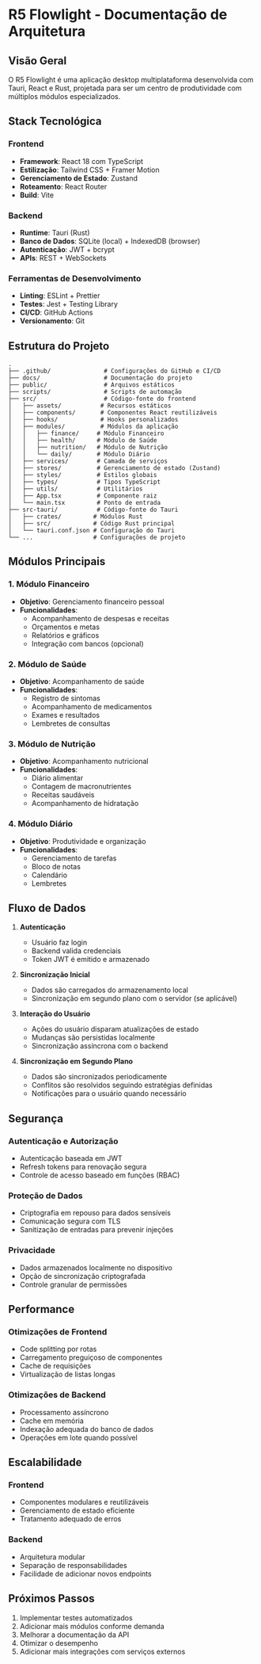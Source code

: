 # R5 Flowlight - Documentação de Arquitetura

## Visão Geral
O R5 Flowlight é uma aplicação desktop multiplataforma desenvolvida com Tauri, React e Rust, projetada para ser um centro de produtividade com múltiplos módulos especializados.

## Stack Tecnológica

### Frontend
- **Framework**: React 18 com TypeScript
- **Estilização**: Tailwind CSS + Framer Motion
- **Gerenciamento de Estado**: Zustand
- **Roteamento**: React Router
- **Build**: Vite

### Backend
- **Runtime**: Tauri (Rust)
- **Banco de Dados**: SQLite (local) + IndexedDB (browser)
- **Autenticação**: JWT + bcrypt
- **APIs**: REST + WebSockets

### Ferramentas de Desenvolvimento
- **Linting**: ESLint + Prettier
- **Testes**: Jest + Testing Library
- **CI/CD**: GitHub Actions
- **Versionamento**: Git

## Estrutura do Projeto

```
.
├── .github/               # Configurações do GitHub e CI/CD
├── docs/                  # Documentação do projeto
├── public/                # Arquivos estáticos
├── scripts/               # Scripts de automação
├── src/                   # Código-fonte do frontend
│   ├── assets/           # Recursos estáticos
│   ├── components/       # Componentes React reutilizáveis
│   ├── hooks/            # Hooks personalizados
│   ├── modules/          # Módulos da aplicação
│   │   ├── finance/     # Módulo Financeiro
│   │   ├── health/      # Módulo de Saúde
│   │   ├── nutrition/   # Módulo de Nutrição
│   │   └── daily/       # Módulo Diário
│   ├── services/        # Camada de serviços
│   ├── stores/          # Gerenciamento de estado (Zustand)
│   ├── styles/          # Estilos globais
│   ├── types/           # Tipos TypeScript
│   ├── utils/           # Utilitários
│   ├── App.tsx          # Componente raiz
│   └── main.tsx         # Ponto de entrada
├── src-tauri/           # Código-fonte do Tauri
│   ├── crates/         # Módulos Rust
│   ├── src/            # Código Rust principal
│   └── tauri.conf.json # Configuração do Tauri
└── ...                 # Configurações de projeto
```

## Módulos Principais

### 1. Módulo Financeiro
- **Objetivo**: Gerenciamento financeiro pessoal
- **Funcionalidades**:
  - Acompanhamento de despesas e receitas
  - Orçamentos e metas
  - Relatórios e gráficos
  - Integração com bancos (opcional)

### 2. Módulo de Saúde
- **Objetivo**: Acompanhamento de saúde
- **Funcionalidades**:
  - Registro de sintomas
  - Acompanhamento de medicamentos
  - Exames e resultados
  - Lembretes de consultas

### 3. Módulo de Nutrição
- **Objetivo**: Acompanhamento nutricional
- **Funcionalidades**:
  - Diário alimentar
  - Contagem de macronutrientes
  - Receitas saudáveis
  - Acompanhamento de hidratação

### 4. Módulo Diário
- **Objetivo**: Produtividade e organização
- **Funcionalidades**:
  - Gerenciamento de tarefas
  - Bloco de notas
  - Calendário
  - Lembretes

## Fluxo de Dados

1. **Autenticação**
   - Usuário faz login
   - Backend valida credenciais
   - Token JWT é emitido e armazenado

2. **Sincronização Inicial**
   - Dados são carregados do armazenamento local
   - Sincronização em segundo plano com o servidor (se aplicável)

3. **Interação do Usuário**
   - Ações do usuário disparam atualizações de estado
   - Mudanças são persistidas localmente
   - Sincronização assíncrona com o backend

4. **Sincronização em Segundo Plano**
   - Dados são sincronizados periodicamente
   - Conflitos são resolvidos seguindo estratégias definidas
   - Notificações para o usuário quando necessário

## Segurança

### Autenticação e Autorização
- Autenticação baseada em JWT
- Refresh tokens para renovação segura
- Controle de acesso baseado em funções (RBAC)

### Proteção de Dados
- Criptografia em repouso para dados sensíveis
- Comunicação segura com TLS
- Sanitização de entradas para prevenir injeções

### Privacidade
- Dados armazenados localmente no dispositivo
- Opção de sincronização criptografada
- Controle granular de permissões

## Performance

### Otimizações de Frontend
- Code splitting por rotas
- Carregamento preguiçoso de componentes
- Cache de requisições
- Virtualização de listas longas

### Otimizações de Backend
- Processamento assíncrono
- Cache em memória
- Indexação adequada do banco de dados
- Operações em lote quando possível

## Escalabilidade

### Frontend
- Componentes modulares e reutilizáveis
- Gerenciamento de estado eficiente
- Tratamento adequado de erros

### Backend
- Arquitetura modular
- Separação de responsabilidades
- Facilidade de adicionar novos endpoints

## Próximos Passos

1. Implementar testes automatizados
2. Adicionar mais módulos conforme demanda
3. Melhorar a documentação da API
4. Otimizar o desempenho
5. Adicionar mais integrações com serviços externos
